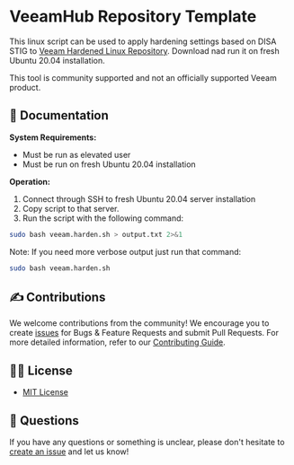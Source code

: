 # VeeamHub Repository Template

This linux script can be used to apply hardening settings based on DISA STIG to [Veeam Hardened Linux Repository](https://helpcenter.veeam.com/docs/backup/vsphere/hardened_repository.html?ver=120). Download nad run it on fresh Ubuntu 20.04 installation.

This tool is community supported and not an officially supported Veeam product.

## 📗 Documentation

**System Requirements:**

- Must be run as elevated user
- Must be run on fresh Ubuntu 20.04 installation

**Operation:**

1. Connect through SSH to fresh Ubuntu 20.04 server installation
2. Copy script to that server.
3. Run the script with the following command:
```bash
sudo bash veeam.harden.sh > output.txt 2>&1
```

Note: If you need more verbose output just run that command:
```bash
sudo bash veeam.harden.sh
```

## ✍ Contributions

We welcome contributions from the community! We encourage you to create [issues](https://github.com/VeeamHub/veeam-hardened-repository/issues/new/choose) for Bugs & Feature Requests and submit Pull Requests. For more detailed information, refer to our [Contributing Guide](CONTRIBUTING.md).

## 🤝🏾 License

* [MIT License](LICENSE)

## 🤔 Questions

If you have any questions or something is unclear, please don't hesitate to [create an issue](https://github.com/VeeamHub/veeam-hardened-repository/issues/new/choose) and let us know!
